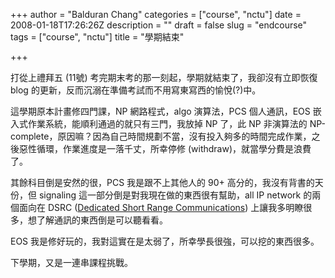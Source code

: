 +++
author = "Balduran Chang"
categories = ["course", "nctu"]
date = 2008-01-18T17:26:26Z
description = ""
draft = false
slug = "endcourse"
tags = ["course", "nctu"]
title = "學期結束"

+++


打從上禮拜五 (11號) 考完期末考的那一刻起，學期就結束了，我卻沒有立即恢復 blog 的更新，反而沉溺在準備考試而不用寫東寫西的愉悅(?)中。

這學期原本計畫修四門課，NP 網路程式，algo 演算法，PCS 個人通訊，EOS 嵌入式作業系統，能順利通過的就只有三門，我放掉 NP 了，此 NP 非演算法的 NP-complete，原因嘛？因為自己時間規劃不當，沒有投入夠多的時間完成作業，之後惡性循環，作業進度是一落千丈，所幸停修 (withdraw)，就當學分費是浪費了。

其餘科目倒是安然的很，PCS 我是跟不上其他人的 90+ 高分的，我沒有背書的天份，但 signaling 這一部分倒是對我現在做的東西很有幫助，all IP network 的兩個面向在 DSRC ([Dedicated Short Range Communications](http://en.wikipedia.org/wiki/Dedicated_Short_Range_Communications)) 上讓我多明瞭很多，想了解通訊的東西倒是可以聽看看。

EOS 我是修好玩的，我對這實在是太弱了，所幸學長很強，可以挖的東西很多。

下學期，又是一連串課程挑戰。

